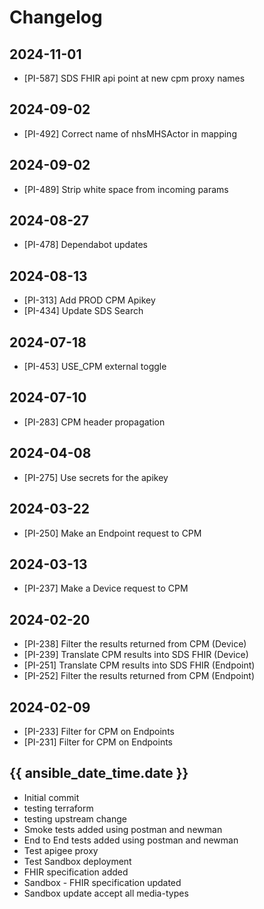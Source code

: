 # Changelog

## 2024-11-01
- [PI-587] SDS FHIR api point at new cpm proxy names

## 2024-09-02
- [PI-492] Correct name of nhsMHSActor in mapping

## 2024-09-02
- [PI-489] Strip white space from incoming params

## 2024-08-27
- [PI-478] Dependabot updates

## 2024-08-13
- [PI-313] Add PROD CPM Apikey
- [PI-434] Update SDS Search

## 2024-07-18
- [PI-453] USE_CPM external toggle

## 2024-07-10
- [PI-283] CPM header propagation

## 2024-04-08
- [PI-275] Use secrets for the apikey

## 2024-03-22
- [PI-250] Make an Endpoint request to CPM

## 2024-03-13
- [PI-237] Make a Device request to CPM

## 2024-02-20
- [PI-238] Filter the results returned from CPM (Device)
- [PI-239] Translate CPM results into SDS FHIR (Device)
- [PI-251] Translate CPM results into SDS FHIR (Endpoint)
- [PI-252] Filter the results returned from CPM (Endpoint)

## 2024-02-09
- [PI-233] Filter for CPM on Endpoints
- [PI-231] Filter for CPM on Endpoints

## {{ ansible_date_time.date }}
* Initial commit
* testing terraform
* testing upstream change
* Smoke tests added using postman and newman
* End to End tests added using postman and newman
* Test apigee proxy
* Test Sandbox deployment
* FHIR specification added
* Sandbox - FHIR specification updated
* Sandbox update accept all media-types
